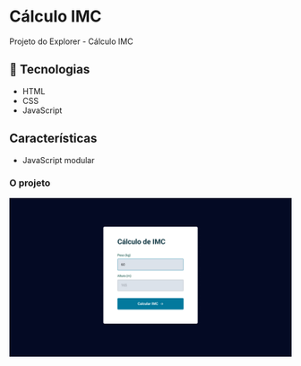 # Cálculo IMC

Projeto do Explorer - Cálculo IMC

## 🚀 Tecnologias

- HTML
- CSS
- JavaScript

## Características

- JavaScript modular

### O projeto

<img src="images/page.jpg" />
